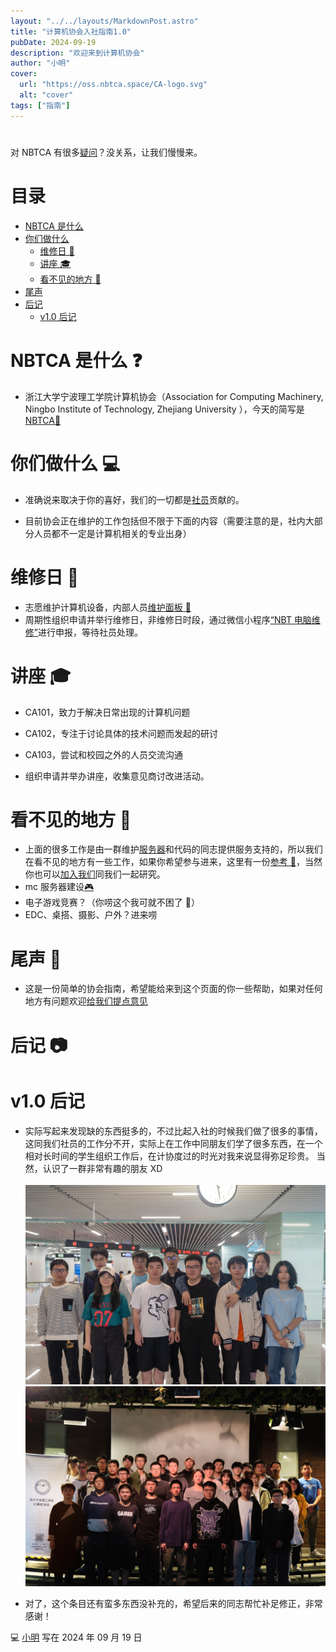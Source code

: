 ```yaml
---
layout: "../../layouts/MarkdownPost.astro"
title: "计算机协会入社指南1.0"
pubDate: 2024-09-19
description: "欢迎来到计算机协会"
author: "小明"
cover:
  url: "https://oss.nbtca.space/CA-logo.svg"
  alt: "cover"
tags: ["指南"]
---
```


#

对 NBTCA 有很多[疑问](mailto:@nbtca.space)？没关系，让我们慢慢来。

# 目录

- [NBTCA 是什么](#NBTCA是什么)
- [你们做什么](#你们做什么)
  - [维修日 🧰](#维修日)
  - [讲座 🎓](#讲座)
  - [看不见的地方 🗿](#看不见的地方)
- [尾声](#尾声)
- [后记](#后记)
  - [v1.0 后记](#v1.后记)

# NBTCA 是什么 ❓

- 浙江大学宁波理工学院计算机协会（Association for Computing Machinery, Ningbo Institute of Technology, Zhejiang University ），今天的简写是[NBTCA🔗](https://github.com/nbtca/documents/blob/main/%E6%A1%A3%E6%A1%88/%E8%AE%A1%E7%AE%97%E6%9C%BA%E5%8D%8F%E4%BC%9A%E7%BA%B2%E8%A6%81)

# 你们做什么 💻

- 准确说来取决于你的喜好，我们的一切都是[社员](https://en.wikipedia.org/wiki/Unus_pro_omnibus,_omnes_pro_uno)贡献的。

- 目前协会正在维护的工作包括但不限于下面的内容（需要注意的是，社内大部分人员都不一定是计算机相关的专业出身）

# 维修日 🧰

- 志愿维护计算机设备，内部人员[维护面板 🔧](https://repair.nbtca.space/)
- 周期性组织申请并举行维修日，非维修日时段，通过微信小程序[“NBT 电脑维修”](此条目等待扩充)进行申报，等待社员处理。

# 讲座 🎓

- CA101，致力于解决日常出现的计算机问题
- CA102，专注于讨论具体的技术问题而发起的研讨
- CA103，尝试和校园之外的人员交流沟通

- 组织申请并举办讲座，收集意见商讨改进活动。

# 看不见的地方 🗿

- 上面的很多工作是由一群维护[服务器](https://i.nbtca.space/)和代码的同志提供服务支持的，所以我们在看不见的地方有一些工作，如果你希望参与进来，这里有一份[参考 💾](此条目等待扩充)，当然你也可以[加入我们](此条目等待扩充)同我们一起研究。
- mc 服务器建设[🎮](https://mc.nbtca.space/)
- 电子游戏竞赛？（你唠这个我可就不困了 🤠）
- EDC、桌搭、摄影、户外？进来唠

# 尾声 📲

- 这是一份简单的协会指南，希望能给来到这个页面的你一些帮助，如果对任何地方有问题欢迎[给我们提点意见](https://github.com/nbtca/Home/pulls)

# 后记 📷

# v1.0 后记

- 实际写起来发现缺的东西挺多的，不过比起入社的时候我们做了很多的事情，这同我们社员的工作分不开，实际上在工作中同朋友们学了很多东西，在一个相对长时间的学生组织工作后，在计协度过的时光对我来说显得弥足珍贵。
  当然，认识了一群非常有趣的朋友 XD  
  <br>
  ![23年夏计协出游](./_assets/20230628_22nd_generation.jpeg)  
  ![23年秋计协迎新晚会](./_assets/20231021_23rd_generation.jpeg)

- 对了，这个条目还有蛮多东西没补充的，希望后来的同志帮忙补足修正，非常感谢！

💻 [小明](https://m1ng.space/) 写在 2024 年 09 月 19 日

